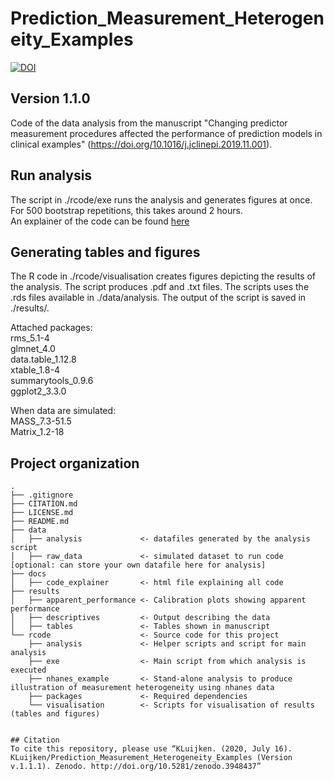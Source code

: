 # Prediction_Measurement_Heterogeneity_Examples
[![DOI](https://zenodo.org/badge/DOI/10.5281/zenodo.3948437.svg)](https://doi.org/10.5281/zenodo.3948437)

## Version 1.1.0
Code of the data analysis from the manuscript "Changing predictor measurement procedures affected the performance of prediction models in clinical examples" (https://doi.org/10.1016/j.jclinepi.2019.11.001).

## Run analysis
The script in ./rcode/exe runs the analysis and generates figures at once. For 500 bootstrap repetitions, this takes around 2 hours.  
An explainer of the code can be found [here](https://kluijken.github.io/Prediction_Measurement_Heterogeneity_Examples/Code_Explainer)

## Generating tables and figures
The R code in ./rcode/visualisation creates figures depicting the results of the analysis. The script produces .pdf and .txt files. The scripts uses the .rds files available in ./data/analysis. The output of the script is saved in ./results/.

Attached packages:  
rms_5.1-4  
glmnet_4.0  
data.table_1.12.8  
xtable_1.8-4  
summarytools_0.9.6  
ggplot2_3.3.0  
   
When data are simulated:  
MASS_7.3-51.5   
Matrix_1.2-18  

## Project organization

```
.
├── .gitignore
├── CITATION.md
├── LICENSE.md
├── README.md
├── data
│   ├── analysis             <- datafiles generated by the analysis script
│   ├── raw_data             <- simulated dataset to run code [optional: can store your own datafile here for analysis]
├── docs
│   ├── code_explainer       <- html file explaining all code
├── results
│   ├── apparent_performance <- Calibration plots showing apparent performance
│   ├── descriptives         <- Output describing the data
│   ├── tables               <- Tables shown in manuscript
└── rcode                    <- Source code for this project
    ├── analysis             <- Helper scripts and script for main analysis
    ├── exe                  <- Main script from which analysis is executed
    ├── nhanes_example       <- Stand-alone analysis to produce illustration of measurement heterogeneity using nhanes data
    ├── packages             <- Required dependencies
    └── visualisation        <- Scripts for visualisation of results (tables and figures)


## Citation
To cite this repository, please use “KLuijken. (2020, July 16). KLuijken/Prediction_Measurement_Heterogeneity_Examples (Version v.1.1.1). Zenodo. http://doi.org/10.5281/zenodo.3948437”

